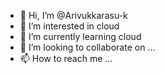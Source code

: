 - 👋 Hi, I’m @Arivukkarasu-k
- 👀 I’m interested in cloud
- 🌱 I’m currently learning cloud
- 💞️ I’m looking to collaborate on ...
- 📫 How to reach me ...

<!---
Arivukkarasu-k/Arivukkarasu-k is a ✨ special ✨ repository because its `README.md` (this file) appears on your GitHub profile.
You can click the Preview link to take a look at your changes.
--->
